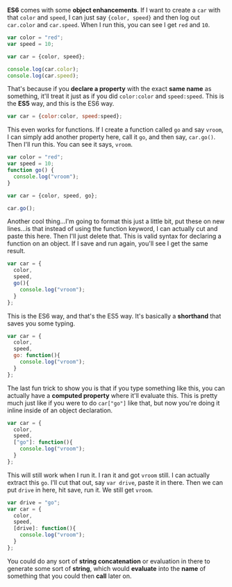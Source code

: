 **ES6** comes with some **object enhancements**. If I want to create a `car` with that `color` and `speed`, I can just say `{color, speed}` and then log out `car.color` and `car.speed`. When I run this, you can see I get `red` and `10`.
``` javascript
var color = "red";
var speed = 10;

var car = {color, speed};

console.log(car.color);
console.log(car.speed);
```
That's because if you **declare a property** with the exact **same name** as something, it'll treat it just as if you did `color:color` and `speed:speed`. This is the **ES5** way, and this is the ES6 way.
``` javascript
var car = {color:color, speed:speed};
```
This even works for functions. If I create a function called `go` and say `vroom`, I can simply add another property here, call it `go`, and then say, `car.go()`. Then I'll run this. You can see it says, `vroom`.
``` javascript
var color = "red";
var speed = 10;
function go() {
  console.log("vroom");
}

var car = {color, speed, go};

car.go();
```
Another cool thing...I'm going to format this just a little bit, put these on new lines...is that instead of using the function keyword, I can actually cut and paste this here. Then I'll just delete that. This is valid syntax for declaring a function on an object. If I save and run again, you'll see I get the same result. 
``` javascript
var car = {
  color,
  speed,
  go(){
    console.log("vroom");
  }
};
```
This is the ES6 way, and that's the ES5 way. It's basically a **shorthand** that saves you some typing.
``` javascript
var car = {
  color,
  speed,
  go: function(){
    console.log("vroom");
  }
};
```
The last fun trick to show you is that if you type something like this, you can actually have a **computed property** where it'll evaluate this. This is pretty much just like if you were to do `car["go"]` like that, but now you're doing it inline inside of an object declaration.
``` javascript
var car = {
  color,
  speed,
  ["go"]: function(){
    console.log("vroom");
  }
};
```
This will still work when I run it. I ran it and got `vroom` still. I can actually extract this `go`. I'll cut that out, say `var drive`, paste it in there. Then we can put `drive` in here, hit save, run it. We still get `vroom`.
``` javascript
var drive = "go";
var car = {
  color,
  speed,
  [drive]: function(){
    console.log("vroom");
  }
};
```
You could do any sort of **string concatenation** or evaluation in there to generate some sort of **string**, which would **evaluate** into the **name** of something that you could then **call** later on.